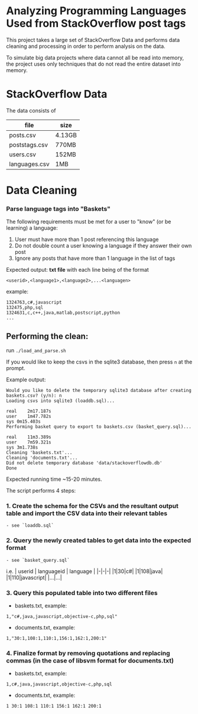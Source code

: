 # Analyzing Programming Languages Used from StackOverflow post tags
This project takes a large set of StackOverflow Data and performs data cleaning and processing in order to perform analysis on the data.

To simulate big data projects where data cannot all be read into memory, the project uses only techniques that do not read the entire dataset into memory.

# StackOverflow Data
The data consists of

|file|size|
|-|-|
|posts.csv|4.13GB|
|poststags.csv|770MB|
|users.csv|152MB|
|languages.csv|1MB|

# Data Cleaning
### Parse language tags into "Baskets"

The following requirements must be met for a user to "know" (or be learning) a language:

1. User must have more than 1 post referencing this language
2. Do not double count a user knowing a language if they answer their own post
3. Ignore any posts that have more than 1 language in the list of tags

Expected output:
**txt file** with each line being of the format

`<userid>,<language1>,<language2>,...<languagen>`

example:
```
1324763,c#,javascript
132475,php,sql
1324631,c,c++,java,matlab,postscript,python
...
```

## Performing the clean:
run `./load_and_parse.sh`

If you would like to keep the csvs in the sqlite3 database, then press `n` at the prompt.

Example output:

```
Would you like to delete the temporary sqlite3 database after creating baskets.csv? (y/n): n
Loading csvs into sqlite3 (loaddb.sql)...

real	2m17.187s
user	1m47.782s
sys	0m15.403s
Performing basket query to export to baskets.csv (basket_query.sql)...

real	11m3.389s
user	7m59.321s
sys	3m1.738s
Cleaning 'baskets.txt'...
Cleaning 'documents.txt'...
Did not delete temporary database 'data/stackoverflowdb.db'
Done
```

Expected running time ~15-20 minutes.

The script performs 4 steps:
### 1. Create the schema for the CSVs and the resultant output table and import the CSV data into their relevant tables

    - see `loaddb.sql`

### 2. Query the newly created tables to get data into the expected format

    - see `basket_query.sql`

i.e.
| userid | languageid | language |
|-|-|-|
|1|30|c#|
|1|108|java|
|1|110|javascript|
|...|...|

### 3. Query this populated table into two different files

- baskets.txt, example:

`1,"c#,java,javascript,objective-c,php,sql"`

- documents.txt, example:

`1,"30:1,108:1,110:1,156:1,162:1,200:1"`

### 4. Finalize format by removing quotations and replacing commas (in the case of libsvm format for documents.txt)

- baskets.txt, example:

`1,c#,java,javascript,objective-c,php,sql`

- documents.txt, example:

`1 30:1 108:1 110:1 156:1 162:1 200:1`